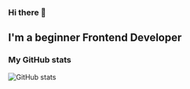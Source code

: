 ### Hi there 👋

## I'm a beginner Frontend Developer

### My GitHub stats
![GitHub stats](https://github-readme-stats.vercel.app/api?username=mikhail-create&show_icons=true&theme=radical)
